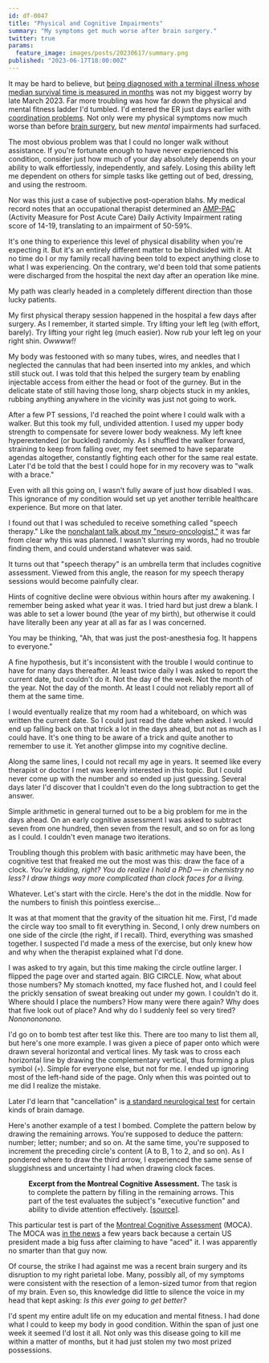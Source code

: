 ```yaml
---
id: df-0047
title: "Physical and Cognitive Impairments"
summary: "My symptoms get much worse after brain surgery."
twitter: true
params:
  feature_image: images/posts/20230617/summary.png
published: "2023-06-17T18:00:00Z"
---
```


It may be hard to believe, but [being diagnosed with a terminal illness whose median survival time is measured in months](/articles/2023/06/06/the-g-word/) was not my biggest worry by late March 2023. Far more troubling was how far down the physical and mental fitness ladder I'd tumbled. I'd entered the ER just days earlier with [coordination problems](/articles/2023/05/18/everyone-has-a-plan/). Not only were my physical symptoms now much worse than before [brain surgery](/articles/2023/06/02/reflections-on-my-brain-surgery/), but new *mental* impairments had surfaced.

The most obvious problem was that I could no longer walk without assistance. If you're fortunate enough to have never experienced this condition, consider just how much of your day absolutely depends on your ability to walk effortlessly, independently, and safely. Losing this ability left me dependent on others for simple tasks like getting out of bed, dressing, and using the restroom.

Nor was this just a case of subjective post-operation blahs. My medical record notes that an occupational therapist determined an [AMP-PAC](https://www.ncbi.nlm.nih.gov/pmc/articles/PMC8195549/) (Activity Measure for Post Acute Care) Daily Activity Impairment rating score of 14-19, translating to an impairment of 50-59%.

It's one thing to experience this level of physical disability when you're expecting it. But it's an entirely different matter to be blindsided with it. At no time do I or my family recall having been told to expect anything close to what I was experiencing. On the contrary, we'd been told that some patients were discharged from the hospital the next day after an operation like mine.

My path was clearly headed in a completely different direction than those lucky patients.

My first physical therapy session happened in the hospital a few days after surgery. As I remember, it started simple. Try lifting your left leg (with effort, barely). Try lifting your right leg (much easier). Now rub your left leg on your right shin. *Owwww!!*

My body was festooned with so many tubes, wires, and needles that I neglected the cannulas that had been inserted into my ankles, and which still stuck out. I was told that this helped the surgery team by enabling injectable access from either the head or foot of the gurney. But in the delicate state of still having those long, sharp objects stuck in my ankles, rubbing anything anywhere in the vicinity was just not going to work.

After a few PT sessions, I'd reached the point where I could walk with a walker. But this took my full, undivided attention. I used my upper body strength to compensate for severe lower body weakness. My left knee hyperextended (or buckled) randomly. As I shuffled the walker forward, straining to keep from falling over, my feet seemed to have separate agendas altogether, constantly fighting each other for the same real estate. Later I'd be told that the best I could hope for in my recovery was to "walk with a brace."

Even with all this going on, I wasn't fully aware of just how disabled I was. This ignorance of my condition would set up yet another terrible healthcare experience. But more on that later.

I found out that I was scheduled to receive something called "speech therapy." Like the [nonchalant talk about my "neuro-oncologist,"](/articles/2023/06/06/the-g-word/) it was far from clear why this was planned. I wasn't slurring my words, had no trouble finding them, and could understand whatever was said.

It turns out that "speech therapy" is an umbrella term that includes cognitive assessment. Viewed from this angle, the reason for my speech therapy sessions would become painfully clear.

Hints of cognitive decline were obvious within hours after my awakening. I remember being asked what year it was. I tried hard but just drew a blank. I was able to set a lower bound (the year of my birth), but otherwise it could have literally been any year at all as far as I was concerned.

You may be thinking, "Ah, that was just the post-anesthesia fog. It happens to everyone."

A fine hypothesis, but it's inconsistent with the trouble I would continue to have for many days thereafter. At least twice daily I was asked to report the current date, but couldn't do it. Not the day of the week. Not the month of the year. Not the day of the month. At least I could not reliably report all of them at the same time.

I would eventually realize that my room had a whiteboard, on which was written the current date. So I could just read the date when asked. I would end up falling back on that trick a lot in the days ahead, but not as much as I could have. It's one thing to be aware of a trick and quite another to remember to use it. Yet another glimpse into my cognitive decline.

Along the same lines, I could not recall my age in years. It seemed like every therapist or doctor I met was keenly interested in this topic. But I could never come up with the number and so ended up just guessing. Several days later I'd discover that I couldn't even do the long subtraction to get the answer.

Simple arithmetic in general turned out to be a big problem for me in the days ahead. On an early cognitive assessment I was asked to subtract seven from one hundred, then seven from the result, and so on for as long as I could. I couldn't even manage two iterations.

Troubling though this problem with basic arithmetic may have been, the cognitive test that freaked me out the most was this: draw the face of a clock. *You're kidding, right? You do realize I hold a PhD &mdash; in chemistry no less? I draw things way more complicated than clock faces for a living.*

Whatever. Let's start with the circle. Here's the dot in the middle. Now for the numbers to finish this pointless exercise...

It was at that moment that the gravity of the situation hit me. First, I'd made the circle way too small to fit everything in. Second, I only drew numbers on one side of the circle (the right, if I recall). Third, everything was smashed together. I suspected I'd made a mess of the exercise, but only knew how and why when the therapist explained what I'd done.

I was asked to try again, but this time making the circle outline larger. I flipped the page over and started again. BIG CIRCLE. Now, what about those numbers? My stomach knotted, my face flushed hot, and I could feel the prickly sensation of sweat breaking out under my gown. I couldn't do it. Where should I place the numbers? How many were there again? Why does that five look out of place? And why do I suddenly feel so very tired? *Nononononono.*

I'd go on to bomb test after test like this. There are too many to list them all, but here's one more example. I was given a piece of paper onto which were drawn several horizontal and vertical lines. My task was to cross each horizontal line by drawing the complementary vertical, thus forming a plus symbol (`+`). Simple for everyone else, but not for me. I ended up ignoring most of the left-hand side of the page. Only when this was pointed out to me did I realize the mistake.

Later I'd learn that "cancellation" is [a standard neurological test](https://pubmed.ncbi.nlm.nih.gov/11778637/) for certain kinds of brain damage.

Here's another example of a test I bombed. Complete the pattern below by drawing the remaining arrows. You're supposed to deduce the pattern: number; letter; number; and so on. At the same time, you're supposed to increment the preceding circle's content (A to B, 1 to 2, and so on). As I pondered where to draw the third arrow, I experienced the same sense of sluggishness and uncertainty I had when drawing clock faces.

<figure>
  <img alt="" src="/images/posts/20230617/mcoa.png">
  <figcaption>
    <strong>Excerpt from the Montreal Cognitive Assessment.</strong></strong> The task is to complete the pattern by filling in the remaining arrows. This part of the test evaluates the subject's "executive function" and ability to divide attention effectively. [<a href="https://www.parkinsons.va.gov/resources/MOCA-Test-English.pdf">source</a>].
  </figcaption>
</figure>

This particular test is part of the [Montreal Cognitive Assessment](https://www.parkinsons.va.gov/resources/MOCA-Test-English.pdf) (MOCA). The MOCA was [in the news](https://www.nbcnews.com/health/mental-health/trump-cognitive-test-what-montreal-cognitive-assessment-exam-n1234762) a few years back because a certain US president made a big fuss after claiming to have "aced" it. I was apparently no smarter than that guy now.

Of course, the strike I had against me was a recent brain surgery and its disruption to my right parietal lobe. Many, possibly all, of my symptoms were consistent with the resection of a lemon-sized tumor from that region of my brain. Even so, this knowledge did little to silence the voice in my head that kept asking: *Is this ever going to get better?*

I'd spent my entire adult life on my education and mental fitness. I had done what I could to keep my body in good condition. Within the span of just one week it seemed I'd lost it all. Not only was this disease going to kill me within a matter of months, but it had just stolen my two most prized possessions.
